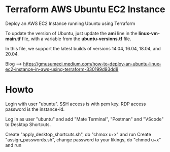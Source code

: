 # Terraform AWS Ubuntu EC2 Instance

Deploy an AWS EC2 Instance running Ubuntu using Terraform

To update the version of Ubuntu, just update the **ami** line in the **linux-vm-main.tf** file, with a variable from the **ubuntu-versions.tf** file.

In this file, we support the latest builds of versions 14.04, 16.04, 18.04, and 20.04.

Blog --> https://gmusumeci.medium.com/how-to-deploy-an-ubuntu-linux-ec2-instance-in-aws-using-terraform-330199d93dd8


# Howto
Login with user "ubuntu". SSH access is with pem key. RDP access password is the instance-id.  

Log in as user "ubuntu" and add "Mate Terminal", "Postman" and "VScode" to Desktop Shortcuts.  

Create "apply_desktop_shortcuts.sh", do "chmox u+x" and run
Create "assign_passwords.sh", change password to your likings, do "chmod u+x" and run

